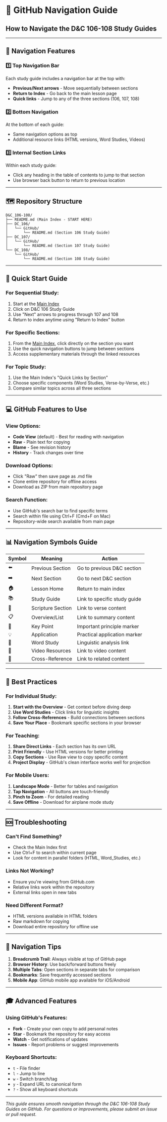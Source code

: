 # 🧭 GitHub Navigation Guide
## How to Navigate the D&C 106-108 Study Guides

---

## 📱 Navigation Features

### 1️⃣ **Top Navigation Bar**
Each study guide includes a navigation bar at the top with:
- **Previous/Next arrows** - Move sequentially between sections
- **Return to Index** - Go back to the main lesson page
- **Quick links** - Jump to any of the three sections (106, 107, 108)

### 2️⃣ **Bottom Navigation**
At the bottom of each guide:
- Same navigation options as top
- Additional resource links (HTML versions, Word Studies, Videos)

### 3️⃣ **Internal Section Links**
Within each study guide:
- Click any heading in the table of contents to jump to that section
- Use browser back button to return to previous location

---

## 🗺️ Repository Structure

```
D&C_106-108/
├── README.md (Main Index - START HERE)
├── DC_106/
│   └── GitHub/
│       └── README.md (Section 106 Study Guide)
├── DC_107/
│   └── GitHub/
│       └── README.md (Section 107 Study Guide)
└── DC_108/
    └── GitHub/
        └── README.md (Section 108 Study Guide)
```

---

## 🚀 Quick Start Guide

### For Sequential Study:
1. Start at the [Main Index](README.md)
2. Click on D&C 106 Study Guide
3. Use "Next" arrows to progress through 107 and 108
4. Return to index anytime using "Return to Index" button

### For Specific Sections:
1. From the [Main Index](README.md), click directly on the section you want
2. Use the quick navigation buttons to jump between sections
3. Access supplementary materials through the linked resources

### For Topic Study:
1. Use the Main Index's "Quick Links by Section" 
2. Choose specific components (Word Studies, Verse-by-Verse, etc.)
3. Compare similar topics across all three sections

---

## 💻 GitHub Features to Use

### View Options:
- **Code View** (default) - Best for reading with navigation
- **Raw** - Plain text for copying
- **Blame** - See revision history
- **History** - Track changes over time

### Download Options:
- Click "Raw" then save page as .md file
- Clone entire repository for offline access
- Download as ZIP from main repository page

### Search Function:
- Use GitHub's search bar to find specific terms
- Search within file using Ctrl+F (Cmd+F on Mac)
- Repository-wide search available from main page

---

## 📊 Navigation Symbols Guide

| Symbol | Meaning | Action |
|--------|---------|--------|
| ⬅️ | Previous Section | Go to previous D&C section |
| ➡️ | Next Section | Go to next D&C section |
| 🏠 | Lesson Home | Return to main index |
| 📚 | Study Guide | Link to specific study guide |
| 📖 | Scripture Section | Link to verse content |
| 📋 | Overview/List | Link to summary content |
| 🎯 | Key Point | Important principle marker |
| 💡 | Application | Practical application marker |
| 📝 | Word Study | Linguistic analysis link |
| 🎥 | Video Resources | Link to video content |
| 🔗 | Cross-Reference | Link to related content |

---

## 🎯 Best Practices

### For Individual Study:
1. **Start with the Overview** - Get context before diving deep
2. **Use Word Studies** - Click links for linguistic insights
3. **Follow Cross-References** - Build connections between sections
4. **Save Your Place** - Bookmark specific sections in your browser

### For Teaching:
1. **Share Direct Links** - Each section has its own URL
2. **Print Friendly** - Use HTML versions for better printing
3. **Copy Sections** - Use Raw view to copy specific content
4. **Project Display** - GitHub's clean interface works well for projection

### For Mobile Users:
1. **Landscape Mode** - Better for tables and navigation
2. **Tap Navigation** - All buttons are touch-friendly
3. **Pinch to Zoom** - For detailed reading
4. **Save Offline** - Download for airplane mode study

---

## 🆘 Troubleshooting

### Can't Find Something?
- Check the Main Index first
- Use Ctrl+F to search within current page
- Look for content in parallel folders (HTML, Word_Studies, etc.)

### Links Not Working?
- Ensure you're viewing from GitHub.com
- Relative links work within the repository
- External links open in new tabs

### Need Different Format?
- HTML versions available in HTML folders
- Raw markdown for copying
- Download entire repository for offline use

---

## 📧 Navigation Tips

1. **Breadcrumb Trail**: Always visible at top of GitHub page
2. **Browser History**: Use back/forward buttons freely
3. **Multiple Tabs**: Open sections in separate tabs for comparison
4. **Bookmarks**: Save frequently accessed sections
5. **Mobile App**: GitHub mobile app available for iOS/Android

---

## 🎓 Advanced Features

### Using GitHub's Features:
- **Fork** - Create your own copy to add personal notes
- **Star** - Bookmark the repository for easy access
- **Watch** - Get notifications of updates
- **Issues** - Report problems or suggest improvements

### Keyboard Shortcuts:
- `t` - File finder
- `l` - Jump to line
- `w` - Switch branch/tag
- `y` - Expand URL to canonical form
- `?` - Show all keyboard shortcuts

---

*This guide ensures smooth navigation through the D&C 106-108 Study Guides on GitHub.*
*For questions or improvements, please submit an issue or pull request.*